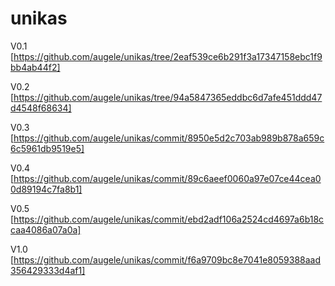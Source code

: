 # unikas

V0.1  [https://github.com/augele/unikas/tree/2eaf539ce6b291f3a17347158ebc1f9bb4ab44f2]

V0.2  [https://github.com/augele/unikas/tree/94a5847365eddbc6d7afe451ddd47d4548f68634]

V0.3  [https://github.com/augele/unikas/commit/8950e5d2c703ab989b878a659c6c5961db9519e5]

V0.4  [https://github.com/augele/unikas/commit/89c6aeef0060a97e07ce44cea00d89194c7fa8b1]

V0.5  [https://github.com/augele/unikas/commit/ebd2adf106a2524cd4697a6b18ccaa4086a07a0a]

V1.0  [https://github.com/augele/unikas/commit/f6a9709bc8e7041e8059388aad356429333d4af1]
